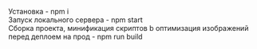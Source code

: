 Установка - npm i <br>
Запуск локального сервера - npm start <br>
Сборка проекта, минификация скриптов b оптимизация изображений перед деплоем на прод - npm run build 
